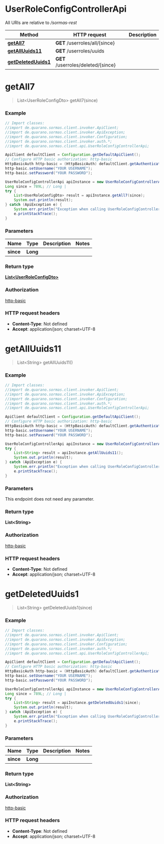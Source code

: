 # UserRoleConfigControllerApi

All URIs are relative to _/sormas-rest_

| Method                                                                  | HTTP request                       | Description |
| ----------------------------------------------------------------------- | ---------------------------------- | ----------- |
| [**getAll7**](UserRoleConfigControllerApi.md#getAll7)                   | **GET** /userroles/all/{since}     |
| [**getAllUuids11**](UserRoleConfigControllerApi.md#getAllUuids11)       | **GET** /userroles/uuids           |
| [**getDeletedUuids1**](UserRoleConfigControllerApi.md#getDeletedUuids1) | **GET** /userroles/deleted/{since} |

<a name="getAll7"></a>

# **getAll7**

> List&lt;UserRoleConfigDto&gt; getAll7(since)

### Example

```java
// Import classes:
//import de.quarano.sormas.client.invoker.ApiClient;
//import de.quarano.sormas.client.invoker.ApiException;
//import de.quarano.sormas.client.invoker.Configuration;
//import de.quarano.sormas.client.invoker.auth.*;
//import de.quarano.sormas.client.api.UserRoleConfigControllerApi;

ApiClient defaultClient = Configuration.getDefaultApiClient();
// Configure HTTP basic authorization: http-basic
HttpBasicAuth http-basic = (HttpBasicAuth) defaultClient.getAuthentication("http-basic");
http-basic.setUsername("YOUR USERNAME");
http-basic.setPassword("YOUR PASSWORD");

UserRoleConfigControllerApi apiInstance = new UserRoleConfigControllerApi();
Long since = 789L; // Long |
try {
    List<UserRoleConfigDto> result = apiInstance.getAll7(since);
    System.out.println(result);
} catch (ApiException e) {
    System.err.println("Exception when calling UserRoleConfigControllerApi#getAll7");
    e.printStackTrace();
}
```

### Parameters

| Name      | Type     | Description | Notes |
| --------- | -------- | ----------- | ----- |
| **since** | **Long** |             |

### Return type

[**List&lt;UserRoleConfigDto&gt;**](UserRoleConfigDto.md)

### Authorization

[http-basic](../README.md#http-basic)

### HTTP request headers

- **Content-Type**: Not defined
- **Accept**: application/json; charset=UTF-8

<a name="getAllUuids11"></a>

# **getAllUuids11**

> List&lt;String&gt; getAllUuids11()

### Example

```java
// Import classes:
//import de.quarano.sormas.client.invoker.ApiClient;
//import de.quarano.sormas.client.invoker.ApiException;
//import de.quarano.sormas.client.invoker.Configuration;
//import de.quarano.sormas.client.invoker.auth.*;
//import de.quarano.sormas.client.api.UserRoleConfigControllerApi;

ApiClient defaultClient = Configuration.getDefaultApiClient();
// Configure HTTP basic authorization: http-basic
HttpBasicAuth http-basic = (HttpBasicAuth) defaultClient.getAuthentication("http-basic");
http-basic.setUsername("YOUR USERNAME");
http-basic.setPassword("YOUR PASSWORD");

UserRoleConfigControllerApi apiInstance = new UserRoleConfigControllerApi();
try {
    List<String> result = apiInstance.getAllUuids11();
    System.out.println(result);
} catch (ApiException e) {
    System.err.println("Exception when calling UserRoleConfigControllerApi#getAllUuids11");
    e.printStackTrace();
}
```

### Parameters

This endpoint does not need any parameter.

### Return type

**List&lt;String&gt;**

### Authorization

[http-basic](../README.md#http-basic)

### HTTP request headers

- **Content-Type**: Not defined
- **Accept**: application/json; charset=UTF-8

<a name="getDeletedUuids1"></a>

# **getDeletedUuids1**

> List&lt;String&gt; getDeletedUuids1(since)

### Example

```java
// Import classes:
//import de.quarano.sormas.client.invoker.ApiClient;
//import de.quarano.sormas.client.invoker.ApiException;
//import de.quarano.sormas.client.invoker.Configuration;
//import de.quarano.sormas.client.invoker.auth.*;
//import de.quarano.sormas.client.api.UserRoleConfigControllerApi;

ApiClient defaultClient = Configuration.getDefaultApiClient();
// Configure HTTP basic authorization: http-basic
HttpBasicAuth http-basic = (HttpBasicAuth) defaultClient.getAuthentication("http-basic");
http-basic.setUsername("YOUR USERNAME");
http-basic.setPassword("YOUR PASSWORD");

UserRoleConfigControllerApi apiInstance = new UserRoleConfigControllerApi();
Long since = 789L; // Long |
try {
    List<String> result = apiInstance.getDeletedUuids1(since);
    System.out.println(result);
} catch (ApiException e) {
    System.err.println("Exception when calling UserRoleConfigControllerApi#getDeletedUuids1");
    e.printStackTrace();
}
```

### Parameters

| Name      | Type     | Description | Notes |
| --------- | -------- | ----------- | ----- |
| **since** | **Long** |             |

### Return type

**List&lt;String&gt;**

### Authorization

[http-basic](../README.md#http-basic)

### HTTP request headers

- **Content-Type**: Not defined
- **Accept**: application/json; charset=UTF-8
